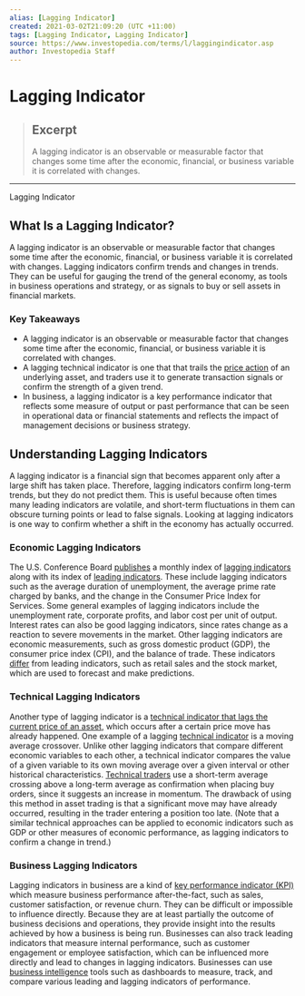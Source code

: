 ```yaml
---
alias: [Lagging Indicator]
created: 2021-03-02T21:09:20 (UTC +11:00)
tags: [Lagging Indicator, Lagging Indicator]
source: https://www.investopedia.com/terms/l/laggingindicator.asp
author: Investopedia Staff
---
```


# Lagging Indicator

> ## Excerpt
> A lagging indicator is an observable or measurable factor that changes some time after the economic, financial, or business variable it is correlated with changes.

---

Lagging Indicator
## What Is a Lagging Indicator?

A lagging indicator is an observable or measurable factor that changes some time after the economic, financial, or business variable it is correlated with changes. Lagging indicators confirm trends and changes in trends. They can be useful for gauging the trend of the general economy, as tools in business operations and strategy, or as signals to buy or sell assets in financial markets.

### Key Takeaways

-   A lagging indicator is an observable or measurable factor that changes some time after the economic, financial, or business variable it is correlated with changes.
-   A lagging technical indicator is one that that trails the [price action](https://www.investopedia.com/terms/p/price-action.asp) of an underlying asset, and traders use it to generate transaction signals or confirm the strength of a given trend. 
-   In business, a lagging indicator is a key performance indicator that reflects some measure of output or past performance that can be seen in operational data or financial statements and reflects the impact of management decisions or business strategy.

## Understanding Lagging Indicators

A lagging indicator is a financial sign that becomes apparent only after a large shift has taken place. Therefore, lagging indicators confirm long-term trends, but they do not predict them. This is useful because often times many leading indicators are volatile, and short-term fluctuations in them can obscure turning points or lead to false signals. Looking at lagging indicators is one way to confirm whether a shift in the economy has actually occurred.

### Economic Lagging Indicators

The U.S. Conference Board [publishes](https://www.conference-board.org/data/bci/index.cfm?id=2160) a monthly index of [lagging indicators](https://www.investopedia.com/terms/c/cilagi.asp) along with its index of [leading indicators](https://www.investopedia.com/terms/l/leadingindicator.asp). These include lagging indicators such as the average duration of unemployment, the average prime rate charged by banks, and the change in the Consumer Price Index for Services. Some general examples of lagging indicators include the unemployment rate, corporate profits, and labor cost per unit of output. Interest rates can also be good lagging indicators, since rates change as a reaction to severe movements in the market. Other lagging indicators are economic measurements, such as gross domestic product (GDP), the consumer price index (CPI), and the balance of trade. These indicators [differ](https://www.investopedia.com/ask/answers/what-are-leading-lagging-and-coincident-indicators/) from leading indicators, such as retail sales and the stock market, which are used to forecast and make predictions.

### Technical Lagging Indicators

Another type of lagging indicator is a [technical indicator that lags the current price of an asset,](https://www.investopedia.com/terms/m/movingaverage.asp) which occurs after a certain price move has already happened. One example of a lagging [technical indicator](https://www.investopedia.com/terms/t/technicalindicator.asp) is a moving average crossover. Unlike other lagging indicators that compare different economic variables to each other, a technical indicator compares the value of a given variable to its own moving average over a given interval or other historical characteristics. [Technical traders](https://www.investopedia.com/articles/trading/02/091802.asp) use a short-term average crossing above a long-term average as confirmation when placing buy orders, since it suggests an increase in momentum. The drawback of using this method in asset trading is that a significant move may have already occurred, resulting in the trader entering a position too late. (Note that a similar technical approaches can be applied to economic indicators such as GDP or other measures of economic performance, as lagging indicators to confirm a change in trend.)

### Business Lagging Indicators

Lagging indicators in business are a kind of [key performance indicator (KPI)](https://www.investopedia.com/terms/k/kpi.asp) which measure business performance after-the-fact, such as sales, customer satisfaction, or revenue churn. They can be difficult or impossible to influence directly. Because they are at least partially the outcome of business decisions and operations, they provide insight into the results achieved by how a business is being run. Businesses can also track leading indicators that measure internal performance, such as customer engagement or employee satisfaction, which can be influenced more directly and lead to changes in lagging indicators. Businesses can use [business intelligence](https://www.investopedia.com/terms/b/business-intelligence-bi.asp) tools such as dashboards to measure, track, and compare various leading and lagging indicators of performance.
